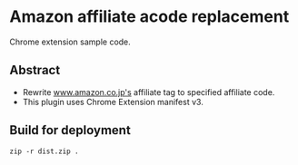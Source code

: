 # Amazon affiliate acode replacement

Chrome extension sample code.

## Abstract

- Rewrite www.amazon.co.jp's affiliate tag to specified affiliate code.
- This plugin uses Chrome Extension manifest v3.

## Build for deployment
```
zip -r dist.zip .
```
